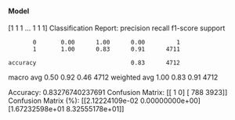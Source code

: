 #### Model
[1 1 1 ... 1 1 1]
Classification Report:
              precision    recall  f1-score   support

           0       0.00      1.00      0.00         1
           1       1.00      0.83      0.91      4711

    accuracy                           0.83      4712
   macro avg       0.50      0.92      0.46      4712
weighted avg       1.00      0.83      0.91      4712

Accuracy: 0.83276740237691
Confusion Matrix:
[[   1    0]
 [ 788 3923]]
Confusion Matrix (%):
[[2.12224109e-02 0.00000000e+00]
 [1.67232598e+01 8.32555178e+01]]
